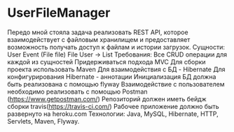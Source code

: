 # UserFileManager

Передо мной стояла задача реализовать REST API, которое взаимодействует с файловым хранилищем и предоставляет возможность получать доступ к файлам и истории загрузок.
Сущности:
User
Event (File file)
File
User -> List<Events>
Требования:
Все CRUD операции для каждой из сущностей
Придерживаться подхода MVC
Для сборки проекта использовать Maven
Для взаимодействия с БД - Hibernate
Для конфигурирования Hibernate - аннотации
Инициализация БД должна быть реализована с помощью flyway
Взаимодействие с пользователем необходимо реализовать с помощью Postman (https://www.getpostman.com/)
Репозиторий должен иметь бейдж сборки travis(https://travis-ci.com/)
Рабочее приложение должно быть развернуто на heroku.com
Технологии: Java, MySQL, Hibernate, HTTP, Servlets, Maven, Flyway.
